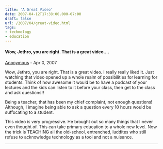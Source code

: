 ```yaml
---
title: 'A Great Video'
date: 2007-04-12T17:38:00.000-07:00
draft: false
url: /2007/04/great-video.html
tags: 
- technology
- education
---
```


#### Wow, Jethro, you are right. That is a great video....
[Anonymous]( "noreply@blogger.com") - <time datetime="2007-04-15T22:38:00.000-07:00">Apr 0, 2007</time>

Wow, Jethro, you are right. That is a great video. I really really liked it. Just watching that video opened up a whole realm of possibilities for learning for students. Think of how awesome it would be to have a podcast of your lectures and the kids can listen to it before your class, then get to the class and ask questions!!  
  
Being a teacher, that has been my chief complaint, not enough questions! Although, I imagine being able to ask a question every 10 hours would be suffocating to a student.  
  
This video is very progressive. He brought out so many things that I never even thought of. This can take primary education to a whole new level. Now the trick is TEACHING all the old-school, entrenched, luddites who still refuse to acknowledge technology as a tool and not a nuisance.
<hr />
